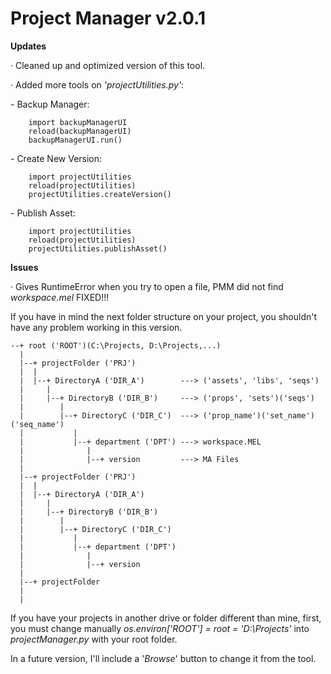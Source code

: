 # Project Manager v2.0.1

  <b>Updates</b>
  
  <p>· Cleaned up and optimized version of this tool. </p>
  <p>· Added more tools on <i>'projectUtilities.py'</i>: </p>
  
   <p>- Backup Manager:</p>
   
        import backupManagerUI
        reload(backupManagerUI)
        backupManagerUI.run()
  
   <p>- Create New Version:</p>
    
        import projectUtilities
        reload(projectUtilities)
        projectUtilities.createVersion()
    
   <p>- Publish Asset:</p>
    
        import projectUtilities
        reload(projectUtilities)
        projectUtilities.publishAsset()

  <b>Issues</b>
  
  · Gives RuntimeError when you try to open a file, PMM did not find <i>workspace.mel</i> FIXED!!!

  If you have in mind the next folder structure on your project, you shouldn't have any problem working in this version.

    --+ root ('ROOT')(C:\Projects, D:\Projects,...)
      |
      |--+ projectFolder ('PRJ')
      |  |
      |  |--+ DirectoryA ('DIR_A')        ---> ('assets', 'libs', 'seqs')
      |     |
      |     |--+ DirectoryB ('DIR_B')     ---> ('props', 'sets')('seqs')
      |        |
      |        |--+ DirectoryC ('DIR_C')  ---> ('prop_name')('set_name')('seq_name')
      |           |
      |           |--+ department ('DPT') ---> workspace.MEL
      |              |
      |              |--+ version         ---> MA Files
      |
      |--+ projectFolder ('PRJ')
      |  |
      |  |--+ DirectoryA ('DIR_A')
      |     |
      |     |--+ DirectoryB ('DIR_B')
      |        |
      |        |--+ DirectoryC ('DIR_C')
      |           |
      |           |--+ department ('DPT')
      |              |
      |              |--+ version
      |
      |--+ projectFolder
      |
      |
      
If you have your projects in another drive or folder different than mine, first, you must change manually <i>os.environ['ROOT'] = root = 'D:\Projects'</i> into <i>projectManager.py</i> with your root folder.

In a future version, I'll include a '<i>Browse</i>' button to change it from the tool.   
